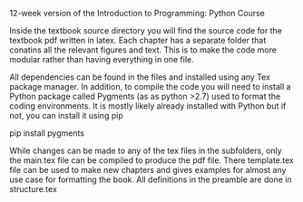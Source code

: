 12-week version of the Introduction to Programming: Python Course

Inside the textbook source directory you will find the source code for the
textbook pdf written in latex. Each chapter has a separate folder that conatins
all the relevant figures and text. This is to make the code more modular
rather than having everything in one file.

All dependencies can be found in the files and installed using any Tex package
manager. In addition, to compile the code you will need to install a Python
package called Pygments (as as python >2.7) used to format the coding environments.
It is mostly likely already installed with Python but if not, you can install it
using pip

pip install pygments

While changes can be made to any of the tex files in the subfolders, only the
main.tex file can be compiled to produce the pdf file. There template.tex file
can be used to make new chapters and gives examples for almost any use case for
formatting the book. All definitions in the preamble are done in structure.tex
